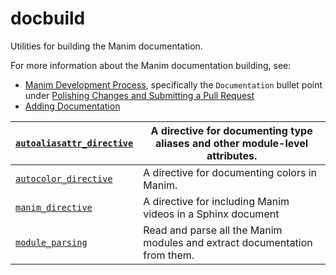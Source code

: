 # docbuild

Utilities for building the Manim documentation.

For more information about the Manim documentation building, see:

- [Manim Development Process](../contributing/development.md), specifically the `Documentation`
  bullet point under [Polishing Changes and Submitting a Pull Request](../contributing/development.md#polishing-changes-and-submitting-a-pull-request)
- [Adding Documentation](../contributing/docs.md)

| [`autoaliasattr_directive`](manim.utils.docbuild.autoaliasattr_directive.md#module-manim.utils.docbuild.autoaliasattr_directive)   | A directive for documenting type aliases and other module-level attributes.   |
|------------------------------------------------------------------------------------------------------------------------------------|-------------------------------------------------------------------------------|
| [`autocolor_directive`](manim.utils.docbuild.autocolor_directive.md#module-manim.utils.docbuild.autocolor_directive)               | A directive for documenting colors in Manim.                                  |
| [`manim_directive`](manim.utils.docbuild.manim_directive.md#module-manim.utils.docbuild.manim_directive)                           | A directive for including Manim videos in a Sphinx document                   |
| [`module_parsing`](manim.utils.docbuild.module_parsing.md#module-manim.utils.docbuild.module_parsing)                              | Read and parse all the Manim modules and extract documentation from them.     |
